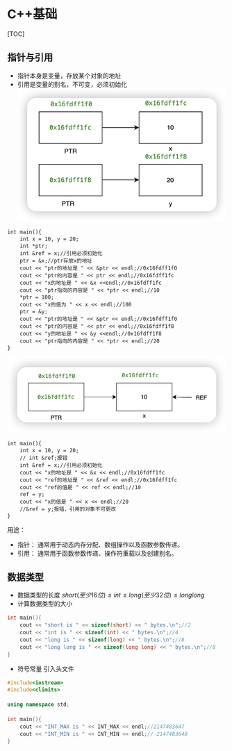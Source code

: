 # C++基础
[TOC]
## 指针与引用
- 指针本身是变量，存放某个对象的地址
- 引用是变量的别名，不可变，必须初始化
![alt text](image.png)
```C++{.line-numbers}
int main(){
    int x = 10, y = 20;
    int *ptr;
    int &ref = x;//引用必须初始化
    ptr = &x;//ptr存放x的地址
    cout << "ptr的地址是 " << &ptr << endl;//0x16fdff1f0
    cout << "ptr的内容是 " << ptr << endl;//0x16fdff1fc
    cout << "x的地址是 " << &x <<endl;//0x16fdff1fc
    cout << "ptr指向的内容是 " << *ptr << endl;//10
    *ptr = 100;
    cout << "x的值为 " << x << endl;//100
    ptr = &y;
    cout << "ptr的地址是 " << &ptr << endl;//0x16fdff1f0
    cout << "ptr的内容是 " << ptr << endl;//0x16fdff1f8
    cout << "y的地址是 " << &y <<endl;//0x16fdff1f8
    cout << "ptr指向的内容是 " << *ptr << endl;//20
}
```
![alt text](image-1.png)
```C++{.line-numbers}
int main(){
    int x = 10, y = 20;
    // int &ref;报错
    int &ref = x;//引用必须初始化
    cout << "x的地址是 " << &x << endl;//0x16fdff1fc
    cout << "ref的地址是 " << &ref << endl;//0x16fdff1fc
    cout << "ref的值是 " << ref << endl;//10
    ref = y;
    cout << "x的值是 " << x << endl;//20
    //&ref = y;报错，引用的对象不可更改
}
```
用途：
- 指针： 通常用于动态内存分配、数组操作以及函数参数传递。
- 引用： 通常用于函数参数传递、操作符重载以及创建别名。

## 数据类型
- 数据类型的长度
$short(至少16位) \leq int \leq long(至少32位) \leq longlong$ 
- 计算数据类型的大小
```C++
int main(){
    cout << "short is " << sizeof(short) << " bytes.\n";//2
    cout << "int is " << sizeof(int) << " bytes.\n";//4
    cout << "long is " << sizeof(long) << " bytes.\n";//8
    cout << "long long is " << sizeof(long long) << " bytes.\n";//8
}
```
- 符号常量 引入头文件<climits>
```C++
#include<iostream>
#include<climits>

using namespace std;

int main(){
    cout << "INT_MAX is " << INT_MAX << endl;//2147483647
    cout << "INT_MIN is " << INT_MIN << endl;//-2147483648
}
```

